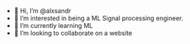 - 👋 Hi, I’m @alxsandr
- 👀 I’m interested in being a ML Signal processing engineer. 
- 🌱 I’m currently learning ML
- 💞️ I’m looking to collaborate on a website


<!---
alxsandr/alxsandr is a ✨ special ✨ repository because its `README.md` (this file) appears on your GitHub profile.
You can click the Preview link to take a look at your changes.
--->
